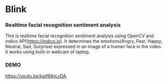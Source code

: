 # Blink

### Realtime facial recognition sentiment analysis 

This is realtime facial recognition sentiment analysis using OpenCV and indico API(https://indico.io).
It determines the emotions(Angry, Fear, Happy, Neutral, Sad, Surprise) expressed in an image of a human face in the video. It works using built-in webcam of laptop.

### DEMO
https://youtu.be/kajf69xLvDA
